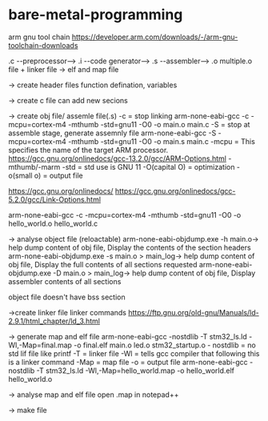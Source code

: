 # bare-metal-programming


arm gnu tool chain
https://developer.arm.com/downloads/-/arm-gnu-toolchain-downloads

 .c --preprocessor--> .i --code generator--> .s --assembler--> .o 
 multiple.o file + linker file -> elf and map file
 
 -> create header files
	function defination, variables
 
 -> create c file
	can add new secions

 
 -> create obj file/ assemle file(.s)
 -c = stop linking
 arm-none-eabi-gcc -c -mcpu=cortex-m4 -mthumb -std=gnu11 -O0 -o main.o main.c
 -S = stop at assemble stage, generate assemnly file
 arm-none-eabi-gcc -S -mcpu=cortex-m4 -mthumb -std=gnu11 -O0 -o main.s main.c
 -mcpu = This specifies the name of the target ARM processor. 
  https://gcc.gnu.org/onlinedocs/gcc-13.2.0/gcc/ARM-Options.html
 -mthumb/-marm
 -std = std use is GNU 11
 -O(capital O) = optimization
 -o(small o) = output file
 
 https://gcc.gnu.org/onlinedocs/
 https://gcc.gnu.org/onlinedocs/gcc-5.2.0/gcc/Link-Options.html

 
 arm-none-eabi-gcc -c -mcpu=cortex-m4 -mthumb -std=gnu11 -O0 -o hello_world.o hello_world.c
 
 -> analyse object file (reloactable)
arm-none-eabi-objdump.exe -h main.o-> help dump content of obj file, Display the contents of the section headers
arm-none-eabi-objdump.exe -s main.o > main_log-> help dump content of obj file, Display the full contents of all sections requested
arm-none-eabi-objdump.exe -D main.o > main_log-> help dump content of obj file, Display assembler contents of all sections

object file doesn't have bss section

->create linker file
	linker commands https://ftp.gnu.org/old-gnu/Manuals/ld-2.9.1/html_chapter/ld_3.html

-> generate map and elf file
arm-none-eabi-gcc -nostdlib -T stm32_ls.ld -Wl,-Map=final.map -o final.elf main.o led.o stm32_startup.o
	- nostdlib = no std lif file like printf
	-T = linker file
	-Wl = tells gcc compiler that following this is a linker command
	-Map = map file
	-o = output file
	arm-none-eabi-gcc -nostdlib -T stm32_ls.ld -Wl,-Map=hello_world.map -o hello_world.elf hello_world.o
	
-> analyse map and elf file
	open .map in notepad++
	
 -> make file
 
